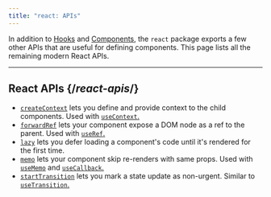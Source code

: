 ```yaml
---
title: "react: APIs"
---
```


<Intro>

In addition to [Hooks](/apis/react) and [Components](/apis/react/components), the `react` package exports a few other APIs that are useful for defining components. This page lists all the remaining modern React APIs.

</Intro>

<InlineToc />

---

## React APIs {/*react-apis*/}

* [`createContext`](/apis/react/createContext) lets you define and provide context to the child components. Used with [`useContext`.](/apis/react/useContext)
* [`forwardRef`](/apis/react/forwardRef) lets your component expose a DOM node as a ref to the parent. Used with [`useRef`.](/apis/react/useRef)
* [`lazy`](/apis/react/lazy) lets you defer loading a component's code until it's rendered for the first time.
* [`memo`](/apis/react/memo) lets your component skip re-renders with same props. Used with [`useMemo`](/apis/react/useMemo) and [`useCallback`.](/apis/react/useCallback)
* [`startTransition`](/apis/react/startTransition) lets you mark a state update as non-urgent. Similar to [`useTransition`.](/apis/react/useTransition)
